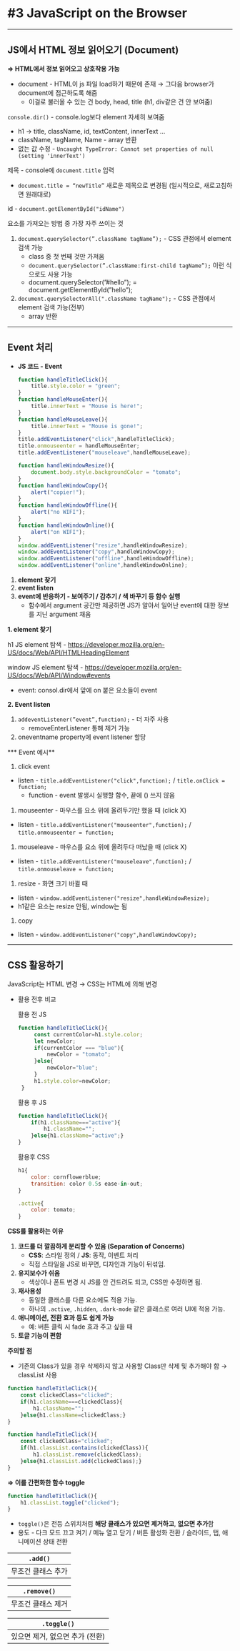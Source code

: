 # #3 JavaScript on the Browser

---

## JS에서 HTML 정보 읽어오기 (Document)

**⇒ HTML에서 정보 읽어오고 상호작용 가능** 

- document - HTML이 js 파일 load하기 때문에 존재 → 그다음 browser가 document에 접근하도록 해줌
    - 이걸로 불러올 수 있는 건 body, head, title (h1, div같은 건 안 보여줌)

`console.dir()` - console.log보다 element 자세히 보여줌

- h1 → title, className, id, textContent, innerText …
- className, tagName, Name - array 반환
- 없는 값 수정 -  `Uncaught TypeError: Cannot set properties of null (setting 'innerText')`

제목 - console에 `document.title` 입력

- `document.title = “newTitle”` 새로운 제목으로 변경됨 (일시적으로, 새로고침하면 원래대로)

id - `document.getElementById("idName")`

요소를 가져오는 방법 중 가장 자주 쓰이는 것

1. `document.querySelector(”.className tagName”);`  - CSS 관점에서 element 검색 가능
    - class 중 첫 번째 것만 가져옴
    - `document.querySelector(”.className:first-child tagName”);` 이런 식으로도 사용 가능
    - document.querySelector(”#hello”); = document.getElementById(”hello”);
2. `document.querySelectorAll(".className tagName");` - CSS 관점에서 element 검색 가능(전부)
    - array 반환

---

## Event 처리

- **JS 코드 - Event**
    
    ```jsx
    function handleTitleClick(){
        title.style.color = "green";
    }
    function handleMouseEnter(){
        title.innerText = "Mouse is here!";
    }
    function handleMouseLeave(){
        title.innerText = "Mouse is gone!";
    }
    title.addEventListener("click",handleTitleClick);
    title.onmouseenter = handleMouseEnter;
    title.addEventListener("mouseleave",handleMouseLeave);
    
    function handleWindowResize(){
        document.body.style.backgroundColor = "tomato";
    }
    function handleWindowCopy(){
        alert("copier!");
    }
    function handleWindowOffline(){
        alert("no WIFI");
    }
    function handleWindowOnline(){
        alert("on WIFI");
    }
    window.addEventListener("resize",handleWindowResize);
    window.addEventListener("copy",handleWindowCopy);
    window.addEventListener("offline",handleWindowOffline);
    window.addEventListener("online",handleWindowOnline);
    ```
    
1. **element 찾기**
2. **event listen**
3. **event에 반응하기 - 보여주기 / 감추기 / 색 바꾸기 등 함수 실행**
    - 함수에서 argument 공간만 제공하면 JS가 알아서 일어난 event에 대한 정보를 지닌 argument 채움

**1. element 찾기**

h1 JS element 탐색 -  https://developer.mozilla.org/en-US/docs/Web/API/HTMLHeadingElement

window JS element 탐색 - https://developer.mozilla.org/en-US/docs/Web/API/Window#events

- event: consol.dir에서 앞에 on 붙은 요소들이 event

**2. Event listen**

1. `addeventListener(”event”,function);`  - 더 자주 사용
    - removeEnterListener 통해 제거 가능
2. oneventname property에 event listener 할당

*** Event 예시**

1. click event
- listen - `title.addEventListener("click",function);` / `title.onClick = function;`
    - function - event 발생시 실행할 함수, 끝에 () 쓰지 않음

1. mouseenter - 마우스를 요소 위에 올려두기만 했을 때 (click X)
- listen - `title.addEventListener("mouseenter",function);`  / `title.onmouseenter = function;`

1. mouseleave - 마우스를 요소 위에 올려두다 떠났을 때 (click X) 
- listen - `title.addEventListener("mouseleave",function);` / `title.onmouseleave = function;`

1. resize - 화면 크기 바뀔 때
- listen - `window.addEventListener("resize",handleWindowResize);`
- h1같은 요소는 resize 안됨, window는 됨

1. copy
- listen - `window.addEventListener("copy",handleWindowCopy);`

---

## CSS 활용하기

JavaScript는 HTML 변경 → CSS는 HTML에 의해 변경

- 활용 전후 비교
    
    
    활용 전 JS
    
    ```jsx
    function handleTitleClick(){
         const currentColor=h1.style.color;
         let newColor;
         if(currentColor === "blue"){
             newColor = "tomato";
         }else{
             newColor="blue";
         }
         h1.style.color=newColor;
     }
    
    ```
    
    활용 후 JS
    
    ```jsx
    function handleTitleClick(){
        if(h1.className==="active"){
            h1.className="";
        }else{h1.className="active";}
    }
    ```
    
    활용후 CSS
    
    ```jsx
    h1{
        color: cornflowerblue;
        transition: color 0.5s ease-in-out;
    }
    
    .active{
        color: tomato;
    }
    ```
    

**CSS를 활용하는 이유**

1.  **코드를 더 깔끔하게 분리할 수 있음 (Separation of Concerns)**
    - **CSS**: 스타일 정의 / **JS**: 동작, 이벤트 처리
    - 직접 스타일을 JS로 바꾸면, 디자인과 기능이 뒤섞임.
2. **유지보수가 쉬움**
    - 색상이나 폰트 변경 시 JS를 안 건드려도 되고, CSS만 수정하면 됨.
3. **재사용성**
    - 동일한 클래스를 다른 요소에도 적용 가능.
    - 하나의 `.active`, `.hidden`, `.dark-mode` 같은 클래스로 여러 UI에 적용 가능.
4. **애니메이션, 전환 효과 등도 쉽게 가능**
    - 예: 버튼 클릭 시 fade 효과 주고 싶을 때
5. **토글 기능이 편함**

**주의할 점**

- 기존의 Class가 있을 경우 삭제하지 않고 사용할 Class만 삭제 및 추가해야 함 → classList 사용

```jsx
function handleTitleClick(){
    const clickedClass="clicked";
    if(h1.className===clickedClass){
        h1.className="";
    }else{h1.className=clickedClass;}
}
```

```jsx
function handleTitleClick(){
    const clickedClass="clicked";
    if(h1.classList.contains(clickedClass)){
        h1.classList.remove(clickedClass);
    }else{h1.classList.add(clickedClass);}
}
```

**⇒ 이를 간편화한 함수 toggle**

```jsx
function handleTitleClick(){
    h1.classList.toggle("clicked");
}
```

- `toggle()`은 전등 스위치처럼 **해당 클래스가 있으면 제거하고**, **없으면 추가**함
- 용도 - 다크 모드 끄고 켜기 / 메뉴 열고 닫기 / 버튼 활성화 전환 / 슬라이드, 탭, 애니메이션 상태 전환

| `.add()` |
| --- |
| 무조건 클래스 추가 |

| `.remove()` |
| --- |
| 무조건 클래스 제거 |

| `.toggle()` |
| --- |
| 있으면 제거, 없으면 추가 (전환) |
